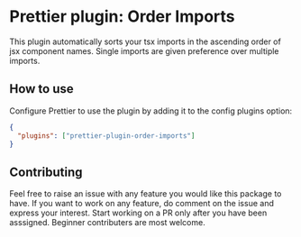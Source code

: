 # Prettier plugin: Order Imports

This plugin automatically sorts your tsx imports in the ascending order of jsx component names. Single imports are given preference over multiple imports.

## How to use

Configure Prettier to use the plugin by adding it to the config plugins option:

```json
{
  "plugins": ["prettier-plugin-order-imports"]
}
```

## Contributing

Feel free to raise an issue with any feature you would like this package to have. If you want to work on any feature, do comment on the issue and express your interest. Start working on a PR only after you have been asssigned. Beginner contributers are most welcome.
